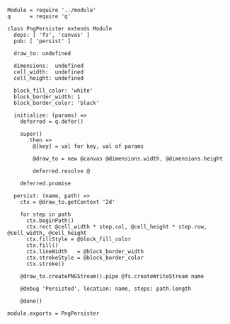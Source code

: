     Module = require '../module'
    q      = require 'q'

    class PngPersister extends Module
      deps: [ 'fs', 'canvas' ]
      pub: [ 'persist' ]

      draw_to: undefined

      dimensions:  undefined
      cell_width:  undefined
      cell_height: undefined

      block_fill_color: 'white'
      block_border_width: 1
      block_border_color: 'black'

      initialize: (params) =>
        deferred = q.defer()

        super()
          .then =>
            @[key] = val for key, val of params

            @draw_to = new @canvas @dimensions.width, @dimensions.height

            deferred.resolve @

        deferred.promise

      persist: (name, path) =>
        ctx = @draw_to.getContext '2d'

        for step in path
          ctx.beginPath()
          ctx.rect @cell_width * step.col, @cell_height * step.row, @cell_width, @cell_height
          ctx.fillStyle = @block_fill_color
          ctx.fill()
          ctx.lineWidth   = @block_border_width
          ctx.strokeStyle = @block_border_color
          ctx.stroke()

        @draw_to.createPNGStream().pipe @fs.createWriteStream name

        @debug 'Persisted', location: name, steps: path.length

        @done()

    module.exports = PngPersister
